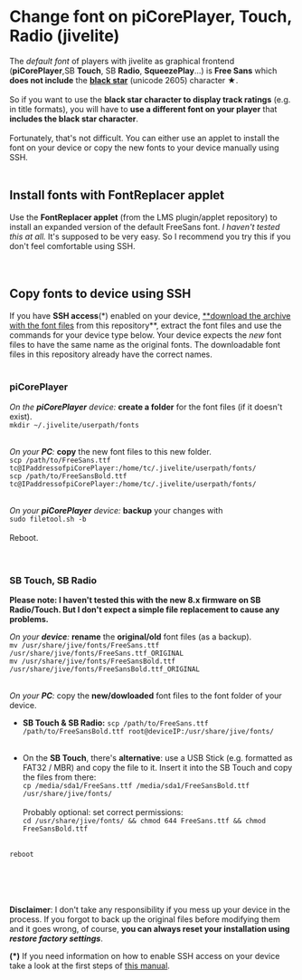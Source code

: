 Change font on piCorePlayer, Touch, Radio (jivelite)
====

The *default font* of players with jivelite as graphical frontend (**piCorePlayer**,SB **Touch**, SB **Radio**, **SqueezePlay**...) is **Free Sans** which **does not include** the [**black star**](https://www.fileformat.info/info/unicode/char/2605/index.htm) (unicode 2605) character ★.<br><br>
So if you want to use the **black star character to display track ratings** (e.g. in title formats), you will have to **use a different font on your player** that **includes the black star character**.<br><br>
Fortunately, that's not difficult. You can either use an applet to install the font on your device or copy the new fonts to your device manually using SSH.<br><br>

## Install fonts with FontReplacer applet

Use the **FontReplacer applet** (from the LMS plugin/applet repository) to install an expanded version of the default FreeSans font. *I haven't tested this at all.* It's supposed to be very easy. So I recommend you try this if you don't feel comfortable using SSH.<br><br><br>

## Copy fonts to device using SSH

If you have **SSH access**(*) enabled on your device, [**download the archive with the font files](https://github.com/AF-1/sobras/raw/main/lms-jivelite-change-font/NewFontFiles.zip) from this repository**, extract the font files and use the commands for your device type below. Your device expects the *new* font files to have the same name as the original fonts. The downloadable font files in this repository already have the correct names.<br><br>

### piCorePlayer

*On the **piCorePlayer** device:* **create a folder** for the font files (if it doesn't exist).<br>
`mkdir ~/.jivelite/userpath/fonts`
<br><br>

*On your **PC**:* **copy** the new font files to this new folder.<br>
`scp /path/to/FreeSans.ttf tc@IPaddressofpiCorePlayer:/home/tc/.jivelite/userpath/fonts/`<br>
`scp /path/to/FreeSansBold.ttf tc@IPaddressofpiCorePlayer:/home/tc/.jivelite/userpath/fonts/`
<br><br>

*On your **piCorePlayer** device:* **backup** your changes with<br>
`sudo filetool.sh -b`
<br><br>
Reboot.
<br><br><br>


### SB Touch, SB Radio

**Please note: I haven't tested this with the new 8.x firmware on SB Radio/Touch. But I don't expect a simple file replacement to cause any problems.**

*On your **device**:* **rename** the **original/old** font files (as a backup).<br>
`mv /usr/share/jive/fonts/FreeSans.ttf /usr/share/jive/fonts/FreeSans.ttf_ORIGINAL`<br>
`mv /usr/share/jive/fonts/FreeSansBold.ttf /usr/share/jive/fonts/FreeSansBold.ttf_ORIGINAL`
<br><br>

*On your **PC**:* copy the **new/dowloaded** font files to the font folder of your device.<br>

- **SB Touch & SB Radio:** `scp /path/to/FreeSans.ttf /path/to/FreeSansBold.ttf root@deviceIP:/usr/share/jive/fonts/`<br><br>

- On the **SB Touch**, there's **alternative**: use a USB Stick (e.g. formatted as FAT32 / MBR) and copy the file to it. Insert it into the SB Touch and copy the files from there:<br>
`cp /media/sda1/FreeSans.ttf /media/sda1/FreeSansBold.ttf /usr/share/jive/fonts/`<br><br>
Probably optional: set correct permissions:<br>
`cd /usr/share/jive/fonts/ && chmod 644 FreeSans.ttf && chmod FreeSansBold.ttf`<br><br>


`reboot`
<br><br><br><br><br>

**Disclaimer**: I don't take any responsibility if you mess up your device in the process. If you forgot to back up the original files before modifying them and it goes wrong, of course, **you can always reset your installation using *restore factory settings***.<br>

**(*)** If you need information on how to enable SSH access on your device take a look at the first steps of [this manual](https://github.com/AF-1/sobras/tree/main/lms-nowplaying_screen_with_ratings/).

